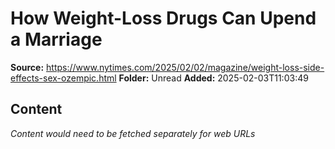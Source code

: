 # How Weight-Loss Drugs Can Upend a Marriage

**Source:** https://www.nytimes.com/2025/02/02/magazine/weight-loss-side-effects-sex-ozempic.html
**Folder:** Unread
**Added:** 2025-02-03T11:03:49




## Content
*Content would need to be fetched separately for web URLs*
